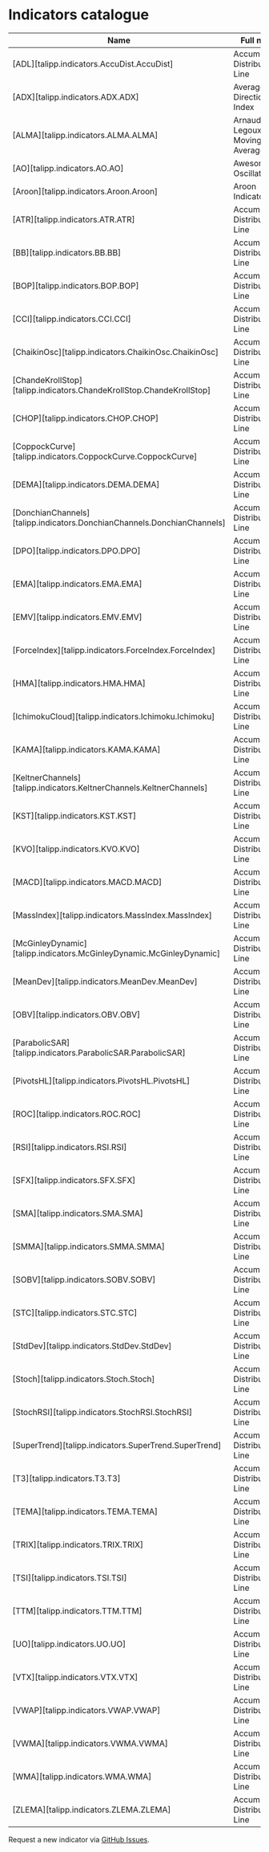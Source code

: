 # Indicators catalogue

| Name                                                    | Full name                      | Description                                                                                              |
|---------------------------------------------------------|--------------------------------|----------------------------------------------------------------------------------------------------------|
| [ADL][talipp.indicators.AccuDist.AccuDist]              | Accumulation Distribution Line | [:link:](https://school.stockcharts.com/doku.php?id=technical_indicators:accumulation_distribution_line) |
| [ADX][talipp.indicators.ADX.ADX]                        | Average Directional Index      | [:link:](https://school.stockcharts.com/doku.php?id=technical_indicators:average_directional_index_adx) |
| [ALMA][talipp.indicators.ALMA.ALMA]                     | Arnaud Legoux Moving Average   |  |
| [AO][talipp.indicators.AO.AO]                           | Awesome Oscillator             | [:link:](https://www.babypips.com/forexpedia/awesome-oscillator) |
| [Aroon][talipp.indicators.Aroon.Aroon]                  | Aroon Indicator                | [:link:](https://www.investopedia.com/terms/a/aroon.asp) |
| [ATR][talipp.indicators.ATR.ATR]                        | Accumulation Distribution Line | [:link:](https://school.stockcharts.com/doku.php?id=technical_indicators:accumulation_distribution_line) |
| [BB][talipp.indicators.BB.BB]                           | Accumulation Distribution Line | [:link:](https://school.stockcharts.com/doku.php?id=technical_indicators:accumulation_distribution_line) |
| [BOP][talipp.indicators.BOP.BOP]                        | Accumulation Distribution Line | [:link:](https://school.stockcharts.com/doku.php?id=technical_indicators:accumulation_distribution_line) |
| [CCI][talipp.indicators.CCI.CCI]                        | Accumulation Distribution Line | [:link:](https://school.stockcharts.com/doku.php?id=technical_indicators:accumulation_distribution_line) |
| [ChaikinOsc][talipp.indicators.ChaikinOsc.ChaikinOsc]   | Accumulation Distribution Line | [:link:](https://school.stockcharts.com/doku.php?id=technical_indicators:accumulation_distribution_line) |
| [ChandeKrollStop][talipp.indicators.ChandeKrollStop.ChandeKrollStop] | Accumulation Distribution Line | [:link:](https://school.stockcharts.com/doku.php?id=technical_indicators:accumulation_distribution_line) |
| [CHOP][talipp.indicators.CHOP.CHOP]             | Accumulation Distribution Line | [:link:](https://school.stockcharts.com/doku.php?id=technical_indicators:accumulation_distribution_line) |
| [CoppockCurve][talipp.indicators.CoppockCurve.CoppockCurve] | Accumulation Distribution Line | [:link:](https://school.stockcharts.com/doku.php?id=technical_indicators:accumulation_distribution_line) |
| [DEMA][talipp.indicators.DEMA.DEMA]             | Accumulation Distribution Line | [:link:](https://school.stockcharts.com/doku.php?id=technical_indicators:accumulation_distribution_line) |
| [DonchianChannels][talipp.indicators.DonchianChannels.DonchianChannels] | Accumulation Distribution Line | [:link:](https://school.stockcharts.com/doku.php?id=technical_indicators:accumulation_distribution_line) |
| [DPO][talipp.indicators.DPO.DPO]              | Accumulation Distribution Line | [:link:](https://school.stockcharts.com/doku.php?id=technical_indicators:accumulation_distribution_line) |
| [EMA][talipp.indicators.EMA.EMA]              | Accumulation Distribution Line | [:link:](https://school.stockcharts.com/doku.php?id=technical_indicators:accumulation_distribution_line) |
| [EMV][talipp.indicators.EMV.EMV]              | Accumulation Distribution Line | [:link:](https://school.stockcharts.com/doku.php?id=technical_indicators:accumulation_distribution_line) |
| [ForceIndex][talipp.indicators.ForceIndex.ForceIndex]   | Accumulation Distribution Line | [:link:](https://school.stockcharts.com/doku.php?id=technical_indicators:accumulation_distribution_line) |
| [HMA][talipp.indicators.HMA.HMA]              | Accumulation Distribution Line | [:link:](https://school.stockcharts.com/doku.php?id=technical_indicators:accumulation_distribution_line) |
| [IchimokuCloud][talipp.indicators.Ichimoku.Ichimoku]    | Accumulation Distribution Line | [:link:](https://school.stockcharts.com/doku.php?id=technical_indicators:accumulation_distribution_line) |
| [KAMA][talipp.indicators.KAMA.KAMA]             | Accumulation Distribution Line | [:link:](https://school.stockcharts.com/doku.php?id=technical_indicators:accumulation_distribution_line) |
| [KeltnerChannels][talipp.indicators.KeltnerChannels.KeltnerChannels]  | Accumulation Distribution Line | [:link:](https://school.stockcharts.com/doku.php?id=technical_indicators:accumulation_distribution_line) |
| [KST][talipp.indicators.KST.KST]              | Accumulation Distribution Line | [:link:](https://school.stockcharts.com/doku.php?id=technical_indicators:accumulation_distribution_line) |
| [KVO][talipp.indicators.KVO.KVO]              | Accumulation Distribution Line | [:link:](https://school.stockcharts.com/doku.php?id=technical_indicators:accumulation_distribution_line) |
| [MACD][talipp.indicators.MACD.MACD]             | Accumulation Distribution Line | [:link:](https://school.stockcharts.com/doku.php?id=technical_indicators:accumulation_distribution_line) |
| [MassIndex][talipp.indicators.MassIndex.MassIndex]        | Accumulation Distribution Line | [:link:](https://school.stockcharts.com/doku.php?id=technical_indicators:accumulation_distribution_line) |
| [McGinleyDynamic][talipp.indicators.McGinleyDynamic.McGinleyDynamic]  | Accumulation Distribution Line | [:link:](https://school.stockcharts.com/doku.php?id=technical_indicators:accumulation_distribution_line) |
| [MeanDev][talipp.indicators.MeanDev.MeanDev]          | Accumulation Distribution Line | [:link:](https://school.stockcharts.com/doku.php?id=technical_indicators:accumulation_distribution_line) |
| [OBV][talipp.indicators.OBV.OBV]              | Accumulation Distribution Line | [:link:](https://school.stockcharts.com/doku.php?id=technical_indicators:accumulation_distribution_line) |
| [ParabolicSAR][talipp.indicators.ParabolicSAR.ParabolicSAR]     | Accumulation Distribution Line | [:link:](https://school.stockcharts.com/doku.php?id=technical_indicators:accumulation_distribution_line) |
| [PivotsHL][talipp.indicators.PivotsHL.PivotsHL]         | Accumulation Distribution Line | [:link:](https://school.stockcharts.com/doku.php?id=technical_indicators:accumulation_distribution_line) |
| [ROC][talipp.indicators.ROC.ROC]              | Accumulation Distribution Line | [:link:](https://school.stockcharts.com/doku.php?id=technical_indicators:accumulation_distribution_line) |
| [RSI][talipp.indicators.RSI.RSI]              | Accumulation Distribution Line | [:link:](https://school.stockcharts.com/doku.php?id=technical_indicators:accumulation_distribution_line) |
| [SFX][talipp.indicators.SFX.SFX]              | Accumulation Distribution Line | [:link:](https://school.stockcharts.com/doku.php?id=technical_indicators:accumulation_distribution_line) |
| [SMA][talipp.indicators.SMA.SMA]              | Accumulation Distribution Line | [:link:](https://school.stockcharts.com/doku.php?id=technical_indicators:accumulation_distribution_line) |
| [SMMA][talipp.indicators.SMMA.SMMA]             | Accumulation Distribution Line | [:link:](https://school.stockcharts.com/doku.php?id=technical_indicators:accumulation_distribution_line) |
| [SOBV][talipp.indicators.SOBV.SOBV]             | Accumulation Distribution Line | [:link:](https://school.stockcharts.com/doku.php?id=technical_indicators:accumulation_distribution_line) |
| [STC][talipp.indicators.STC.STC]              | Accumulation Distribution Line | [:link:](https://school.stockcharts.com/doku.php?id=technical_indicators:accumulation_distribution_line) |
| [StdDev][talipp.indicators.StdDev.StdDev]           | Accumulation Distribution Line | [:link:](https://school.stockcharts.com/doku.php?id=technical_indicators:accumulation_distribution_line) |
| [Stoch][talipp.indicators.Stoch.Stoch]            | Accumulation Distribution Line | [:link:](https://school.stockcharts.com/doku.php?id=technical_indicators:accumulation_distribution_line) |
| [StochRSI][talipp.indicators.StochRSI.StochRSI]         | Accumulation Distribution Line | [:link:](https://school.stockcharts.com/doku.php?id=technical_indicators:accumulation_distribution_line) |
| [SuperTrend][talipp.indicators.SuperTrend.SuperTrend]       | Accumulation Distribution Line | [:link:](https://school.stockcharts.com/doku.php?id=technical_indicators:accumulation_distribution_line) |
| [T3][talipp.indicators.T3.T3]               | Accumulation Distribution Line | [:link:](https://school.stockcharts.com/doku.php?id=technical_indicators:accumulation_distribution_line) |
| [TEMA][talipp.indicators.TEMA.TEMA]             | Accumulation Distribution Line | [:link:](https://school.stockcharts.com/doku.php?id=technical_indicators:accumulation_distribution_line) |
| [TRIX][talipp.indicators.TRIX.TRIX]             | Accumulation Distribution Line | [:link:](https://school.stockcharts.com/doku.php?id=technical_indicators:accumulation_distribution_line) |
| [TSI][talipp.indicators.TSI.TSI]              | Accumulation Distribution Line | [:link:](https://school.stockcharts.com/doku.php?id=technical_indicators:accumulation_distribution_line) |
| [TTM][talipp.indicators.TTM.TTM]              | Accumulation Distribution Line | [:link:](https://school.stockcharts.com/doku.php?id=technical_indicators:accumulation_distribution_line) |
| [UO][talipp.indicators.UO.UO]               | Accumulation Distribution Line | [:link:](https://school.stockcharts.com/doku.php?id=technical_indicators:accumulation_distribution_line) |
| [VTX][talipp.indicators.VTX.VTX]              | Accumulation Distribution Line | [:link:](https://school.stockcharts.com/doku.php?id=technical_indicators:accumulation_distribution_line) |
| [VWAP][talipp.indicators.VWAP.VWAP]             | Accumulation Distribution Line | [:link:](https://school.stockcharts.com/doku.php?id=technical_indicators:accumulation_distribution_line) |
| [VWMA][talipp.indicators.VWMA.VWMA]             | Accumulation Distribution Line | [:link:](https://school.stockcharts.com/doku.php?id=technical_indicators:accumulation_distribution_line) |
| [WMA][talipp.indicators.WMA.WMA]              | Accumulation Distribution Line | [:link:](https://school.stockcharts.com/doku.php?id=technical_indicators:accumulation_distribution_line) |
| [ZLEMA][talipp.indicators.ZLEMA.ZLEMA]            | Accumulation Distribution Line | [:link:](https://school.stockcharts.com/doku.php?id=technical_indicators:accumulation_distribution_line) |

Request a new indicator via [GitHub Issues](https://github.com/nardew/talipp/issues/new).
